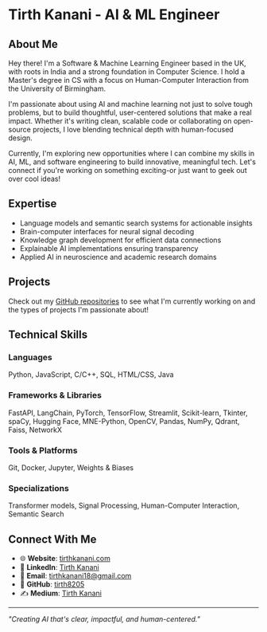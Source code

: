 # Tirth Kanani - AI & ML Engineer

## About Me
Hey there! I'm a Software & Machine Learning Engineer based in the UK, with roots in India and a strong foundation in Computer Science. I hold a Master's degree in CS with a focus on Human-Computer Interaction from the University of Birmingham.

I'm passionate about using AI and machine learning not just to solve tough problems, but to build thoughtful, user-centered solutions that make a real impact. Whether it's writing clean, scalable code or collaborating on open-source projects, I love blending technical depth with human-focused design.

Currently, I'm exploring new opportunities where I can combine my skills in AI, ML, and software engineering to build innovative, meaningful tech. Let's connect if you're working on something exciting-or just want to geek out over cool ideas!

## Expertise
- Language models and semantic search systems for actionable insights
- Brain-computer interfaces for neural signal decoding
- Knowledge graph development for efficient data connections
- Explainable AI implementations ensuring transparency
- Applied AI in neuroscience and academic research domains

## Projects
Check out my [GitHub repositories](https://github.com/tirth8205?tab=repositories) to see what I'm currently working on and the types of projects I'm passionate about!

## Technical Skills

### Languages
Python, JavaScript, C/C++, SQL, HTML/CSS, Java

### Frameworks & Libraries
FastAPI, LangChain, PyTorch, TensorFlow, Streamlit, Scikit-learn, Tkinter, spaCy, Hugging Face, MNE-Python, OpenCV, Pandas, NumPy, Qdrant, Faiss, NetworkX

### Tools & Platforms
Git, Docker, Jupyter, Weights & Biases

### Specializations
Transformer models, Signal Processing, Human-Computer Interaction, Semantic Search

## Connect With Me
- 🌐 **Website**: [tirthkanani.com](https://tirthkanani.com)
- 💼 **LinkedIn**: [Tirth Kanani](https://www.linkedin.com/in/tirthkanani/)
- 📧 **Email**: tirthkanani18@gmail.com
- 🐙 **GitHub**: [tirth8205](https://github.com/tirth8205)
- ✍️ **Medium**: [Tirth Kanani](https://medium.com/@tirthkanani)

---

*"Creating AI that's clear, impactful, and human-centered."*
